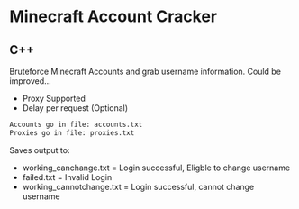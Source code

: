 # Minecraft Account Cracker
## C++

Bruteforce Minecraft Accounts and grab username information.
Could be improved...

- Proxy Supported
- Delay per request (Optional)

```sh
Accounts go in file: accounts.txt
Proxies go in file: proxies.txt
```

Saves output to:
- working_canchange.txt = Login successful, Eligble to change username
- failed.txt = Invalid Login
- working_cannotchange.txt = Login successful, cannot change username
